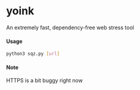 # yoink
An extremely fast, dependency-free web stress tool

#### Usage
```sh
python3 sqz.py [url]
```

#### Note
HTTPS is a bit buggy right now
